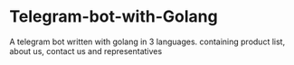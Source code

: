 # Telegram-bot-with-Golang
A telegram bot written with golang in 3 languages. containing product list, about us, contact us and representatives
